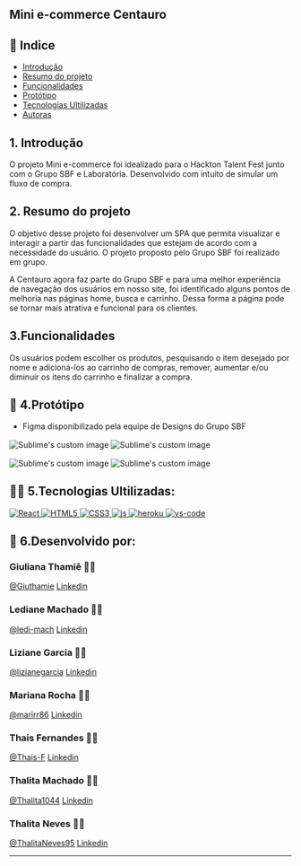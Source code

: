 ## Mini e-commerce Centauro
## 📑 Indice 
- [Introdução](#-introdução)
- [Resumo do projeto](#-resumo)
- [Funcionalidades](#-funcionalidades)
- [Protótipo](#-protótipo)
- [Tecnologias Ultilizadas](#-tecnologias)
- [Autoras](#-desenvolvido)

## 1. Introdução

O projeto Mini e-commerce foi idealizado para o Hackton Talent Fest junto com o Grupo SBF e Laboratória.
Desenvolvido com intuito de simular um fluxo de compra. 

## 2. Resumo do projeto

O objetivo desse projeto foi desenvolver um SPA que permita visualizar e interagir a partir das funcionalidades que estejam de acordo com a necessidade do usuário. O projeto proposto pelo Grupo SBF foi realizado em grupo.

A Centauro agora faz parte do Grupo SBF e para uma melhor experiência de navegação dos usuários em nosso site, foi identificado alguns pontos de melhoria nas páginas home, busca e carrinho. Dessa forma a página pode se tornar mais atrativa  e funcional para os clientes.

## 3.Funcionalidades

Os usuários podem escolher os produtos, pesquisando o item desejado por nome e adicioná-los ao carrinho de compras, remover, aumentar e/ou diminuir os itens do carrinho e finalizar a compra.

## 🎯 4.Protótipo 

- Figma disponibilizado pela equipe de Designs do Grupo SBF


<img align="center" src="https://ik.imagekit.io/ThalitaNeves95/home_uoJkBADQ4.gif?updatedAt=1636631974947" alt="Sublime's custom image"/> <img align="center" src="https://ik.imagekit.io/ThalitaNeves95/search_Oa55EQP5tKJ.gif?updatedAt=1636631973737" alt="Sublime's custom image"/> 

<img align="center" src="https://ik.imagekit.io/ThalitaNeves95/carrinho_de_compras_r38-ILlFB.gif?updatedAt=1636631964451" alt="Sublime's custom image"/> <img align="center" src="https://ik.imagekit.io/ThalitaNeves95/carrinho_vazio_N1FFElGKxhT.gif?updatedAt=1636631957304" alt="Sublime's custom image"/> 
 
## 👩‍💻 5.Tecnologias Ultilizadas:

 <a href="#">
		<img src="https://img.shields.io/static/v1?label=&message=React.JS&color=blue&style=for-the-badge&logo=Ghost"  alt="React">
	</a>
 <a href="#">
		<img src="https://img.shields.io/static/v1?label=&message=HTML 5&color=red&style=for-the-badge&logo=Ghost"  alt="HTML5">
	</a>
  <a href="#">
		<img src="https://img.shields.io/static/v1?label=&message=CSS 3&color=blue&style=for-the-badge&logo=Ghost"  alt="CSS3">
	</a>
  <a href="#">
		<img src="https://img.shields.io/static/v1?label=&message=JAVASCRIPT&color=yellow&style=for-the-badge&logo=Ghost"  alt="js">
	</a>

 <a href="#">
		<img src="https://img.shields.io/static/v1?label=&message=GIT e GitHub&color=black&style=for-the-badge&logo=Ghost"  alt="heroku">
	</a>
 <a href="#">
		<img src="https://img.shields.io/static/v1?label=&message=VS Code &color=bluek&style=for-the-badge&logo=Ghost"  alt="vs-code">
	</a>

## :woman: 6.Desenvolvido por:

### Giuliana Thamiê :woman_artist:
[@Giuthamie](https://github.com/Giuthamie)  [Linkedin](https://www.linkedin.com/in/giuliana-thami%C3%AA/)

### Lediane Machado :woman_artist:
[@ledi-mach](https://github.com/ledi-mach)  [Linkedin](https://www.linkedin.com/in/ledianemachado/)

### Liziane Garcia :woman_artist:
[@lizianegarcia](https://github.com/lizianegarcia)  [Linkedin](https://www.linkedin.com/in/liziane-garcia-da-rosa-44ba8832/)

### Mariana Rocha :woman_artist:
[@marirr86](https://github.com/marirr86)  [Linkedin](https://www.linkedin.com/in/mariana-r-rocha/)

### Thais Fernandes :woman_artist:
[@Thais-F](https://github.com/Thais-F)  [Linkedin](https://www.linkedin.com/in/thaisfernandesjulio/)

### Thalita Machado :woman_artist:
[@Thalita1044](https://github.com/Thalita1044)  [Linkedin](https://www.linkedin.com/in/thalita-machado5/)

### Thalita Neves :woman_artist:
[@ThalitaNeves95](https://github.com/ThalitaNeves95)  [Linkedin](https://www.linkedin.com/in/thalitanevesdesouza/)


---

